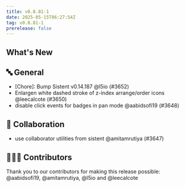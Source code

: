 ```yaml
---
title: v0.8.81-1
date: 2025-05-15T06:27:54Z
tag: v0.8.81-1
prerelease: false
---
```


## What's New
## 🔤 General
- [Chore]: Bump Sistent v0.14.187 @l5io (#3652)
- Enlargen white dashed stroke of z-index arrange/order icons @leecalcote (#3650)
- disable click events for badges in pan mode @aabidsofi19 (#3648)

## 🤼 Collaboration

- use collaborator utilities from sistent  @amitamrutiya (#3647)

## 👨🏽‍💻 Contributors

Thank you to our contributors for making this release possible:
@aabidsofi19, @amitamrutiya, @l5io and @leecalcote
